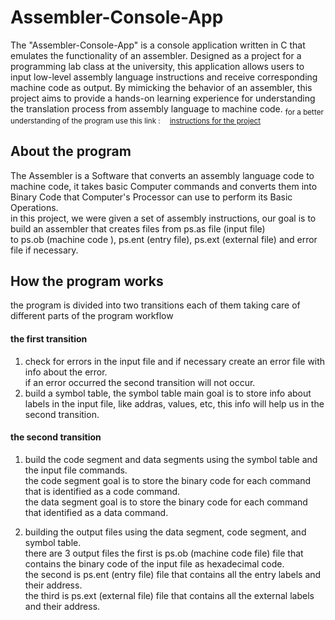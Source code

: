 # Assembler-Console-App
The "Assembler-Console-App" is a console application written in C that emulates the functionality of an assembler. 
Designed as a project for a programming lab class at the university, this application allows users to input low-level assembly language instructions and receive corresponding machine code as output. 
By mimicking the behavior of an assembler, this project aims to provide a hands-on learning experience for understanding the translation process from assembly language to machine code. 
     <sub>
  for a better understanding of the program use this link : &emsp;[instructions for the project](https://github.com/Galamrani/Assembler-Console-App/blob/main/booklet.download.pdf)
 </sub> 
  
## About the program
The Assembler is a Software that converts an assembly language code to machine code, it takes basic Computer commands and converts them into Binary Code that Computer's Processor can use to perform its Basic Operations.  
  in this project, we were given a set of assembly instructions, our goal is to build an assembler that creates files from ps.as file (input file)  
    to ps.ob (machine code ), ps.ent (entry file), ps.ext (external file) and error file if necessary. 


## How the program works
the program is divided into two transitions each of them taking care of different parts of the program workflow

#### the first transition  
1. check for errors in the input file and if necessary create an error file with info about the error.  
  if an error occurred the second transition will not occur.
2. build a symbol table, the symbol table main goal is to store info about labels in the input file, like addras, values, etc, this info will help us in the second transition.
      
      
#### the second transition
1. build the code segment and data segments using the symbol table and the input file commands.  
  the code segment goal is to store the binary code for each command that is identified as a code command.  
      the data segment goal is to store the binary code for each command that identified as a data command.  
            
2. building the output files using the data segment, code segment, and symbol table.  
  there are 3 output files the first is ps.ob (machine code file) file that contains the binary code of the input file as hexadecimal code.  
    the second is ps.ent (entry file) file that contains all the entry labels and their address.  
      the third is ps.ext (external file)  file that contains all the external labels and their address.
